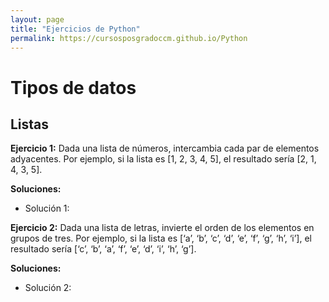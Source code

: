 ```yaml
---
layout: page
title: "Ejercicios de Python"
permalink: https://cursosposgradoccm.github.io/Python
---
```


# Tipos de datos

## Listas

**Ejercicio 1:** Dada una lista de números, intercambia cada par de elementos adyacentes. Por ejemplo, si la lista es [1, 2, 3, 4, 5], el resultado sería [2, 1, 4, 3, 5].

**Soluciones:**

- Solución 1: 

**Ejercicio 2:** Dada una lista de letras, invierte el orden de los elementos en grupos de tres. Por ejemplo, si la lista es [‘a’, ‘b’, ‘c’, ‘d’, ‘e’, ‘f’, ‘g’, ‘h’, ‘i’], el resultado sería [‘c’, ‘b’, ‘a’, ‘f’, ‘e’, ‘d’, ‘i’, ‘h’, ‘g’].

**Soluciones:**

- Solución 2: 
